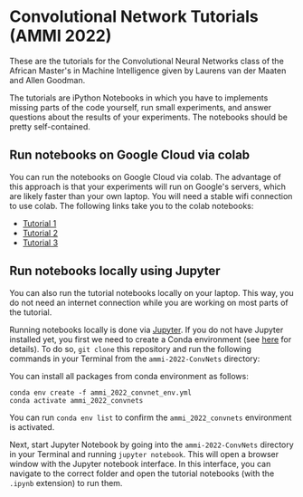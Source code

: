 # Convolutional Network Tutorials (AMMI 2022)
These are the tutorials for the Convolutional Neural Networks class of the African Master's in Machine Intelligence given by Laurens van der Maaten and Allen Goodman.

The tutorials are iPython Notebooks in which you have to implements missing parts of the code yourself, run small experiments, and answer questions about the results of your experiments. The notebooks should be pretty self-contained.

## Run notebooks on Google Cloud via colab

You can run the notebooks on Google Cloud via colab. The advantage of this approach is that your experiments will run on Google's servers, which are likely faster than your own laptop. You will need a stable wifi connection to use colab. The following links take you to the colab notebooks:

* [Tutorial 1](https://colab.research.google.com/github/lvdmaaten/convnet_tutorials/blob/master/convnet_tutorial1.ipynb)
* [Tutorial 2](https://colab.research.google.com/github/lvdmaaten/convnet_tutorials/blob/master/convnet_tutorial2.ipynb)
* [Tutorial 3](https://colab.research.google.com/github/lvdmaaten/convnet_tutorials/blob/master/convnet_tutorial3.ipynb)

## Run notebooks locally using Jupyter

You can also run the tutorial notebooks locally on your laptop. This way, you do not need an internet connection while you are working on most parts of the tutorial.

Running notebooks locally is done via [Jupyter](https://jupyter.org/). If you do not have Jupyter installed yet, you first we need to create a Conda environment (see [here](https://docs.conda.io/projects/conda/en/latest/user-guide/tasks/manage-environments.html) for details). To do so, `git clone` this repository and run the following commands in your Terminal from the `ammi-2022-ConvNets` directory: 

You can install all packages from conda environment as follows:
```
conda env create -f ammi_2022_convnet_env.yml
conda activate ammi_2022_convnets
```
You can run `conda env list` to confirm the `ammi_2022_convnets` environment is activated.

Next, start Jupyter Notebook by going into the `ammi-2022-ConvNets` directory in your Terminal and running `jupyter notebook`. This will open a browser window with the Jupyter notebook interface. In this interface, you can navigate to the correct folder and open the tutorial notebooks (with the `.ipynb` extension) to run them.
